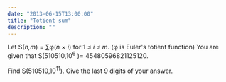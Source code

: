 ```yaml
---
date: "2013-06-15T13:00:00"
title: "Totient sum"
description: ""
---
```


<p>
Let S(<var>n,m</var>) = ∑φ(<var>n × i</var>) for 1 ≤ <var>i ≤ m</var>. (φ is Euler's totient function)
You are given that S(510510,10<sup>6</sup> )= 45480596821125120. 
</p>
<p>
Find S(510510,10<sup>11</sup>).
Give the last 9 digits of your answer.
</p>


